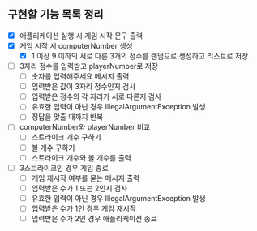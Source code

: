 ## 구현할 기능 목록 정리

- [x] 애플리케이션 실행 시 게임 시작 문구 출력
- [x] 게임 시작 시 computerNumber 생성
  - [x] 1 이상 9 이하의 서로 다른 3개의 정수를 랜덤으로 생성하고 리스트로 저장
- [ ] 3자리 정수를 입력받고 playerNumber로 저장
  - [ ] 숫자를 입력해주세요 메시지 출력
  - [ ] 입력받은 값이 3자리 정수인지 검사
  - [ ] 입력받은 정수의 각 자리가 서로 다른지 검사
  - [ ] 유효한 입력이 아닌 경우 IllegalArgumentException 발생
  - [ ] 정답을 맞출 때까지 반복
- [ ] computerNumber와 playerNumber 비교
  - [ ] 스트라이크 개수 구하기
  - [ ] 볼 개수 구하기
  - [ ] 스트라이크 개수와 볼 개수를 출력
- [ ] 3스트라이크인 경우 게임 종료
  - [ ] 게임 재시작 여부를 묻는 메시지 출력
  - [ ] 입력받은 수가 1 또는 2인지 검사
  - [ ] 유효한 입력이 아닌 경우 IllegalArgumentException 발생
  - [ ] 입력받은 수가 1인 경우 게임 재시작
  - [ ] 입력받은 수가 2인 경우 애플리케이션 종료
